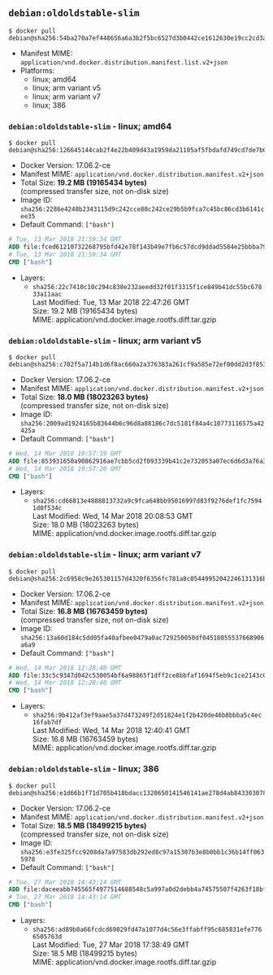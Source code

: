 ## `debian:oldoldstable-slim`

```console
$ docker pull debian@sha256:54ba270a7ef448656a6a3b2f5bc6527d3b0442ce1612630e19cc2cd3a4cd2994
```

-	Manifest MIME: `application/vnd.docker.distribution.manifest.list.v2+json`
-	Platforms:
	-	linux; amd64
	-	linux; arm variant v5
	-	linux; arm variant v7
	-	linux; 386

### `debian:oldoldstable-slim` - linux; amd64

```console
$ docker pull debian@sha256:126645144cab2f4e22b409d43a1959da21105af5fbdafd749cd7de7b0947de19
```

-	Docker Version: 17.06.2-ce
-	Manifest MIME: `application/vnd.docker.distribution.manifest.v2+json`
-	Total Size: **19.2 MB (19165434 bytes)**  
	(compressed transfer size, not on-disk size)
-	Image ID: `sha256:2286e4248b2343115d9c242cce80c242ce29b5b9fca7c45bc86cd3b6141cee35`
-	Default Command: `["bash"]`

```dockerfile
# Tue, 13 Mar 2018 21:59:34 GMT
ADD file:fced61210732268795bfd42e78f143b49e7fb6c57dcd9ddad5584e25bbba79d5 in / 
# Tue, 13 Mar 2018 21:59:34 GMT
CMD ["bash"]
```

-	Layers:
	-	`sha256:22c7410c10c294c838e232aeedd32f01f3315f1ce849b41dc55bc67833a11aac`  
		Last Modified: Tue, 13 Mar 2018 22:47:26 GMT  
		Size: 19.2 MB (19165434 bytes)  
		MIME: application/vnd.docker.image.rootfs.diff.tar.gzip

### `debian:oldoldstable-slim` - linux; arm variant v5

```console
$ docker pull debian@sha256:c702f5a714b1d6f8ac660a2a376383a261cf9a585e72ef00dd2d3f8534359530
```

-	Docker Version: 17.06.2-ce
-	Manifest MIME: `application/vnd.docker.distribution.manifest.v2+json`
-	Total Size: **18.0 MB (18023263 bytes)**  
	(compressed transfer size, not on-disk size)
-	Image ID: `sha256:2009ad1924165b83644b6c96d8a88186c7dc5181f84a4c10773116575a42425a`
-	Default Command: `["bash"]`

```dockerfile
# Wed, 14 Mar 2018 19:57:19 GMT
ADD file:853931650a90862916ae7cbb5cd2f093339b41c2e732053a07ec6d6d3a76a3ab in / 
# Wed, 14 Mar 2018 19:57:20 GMT
CMD ["bash"]
```

-	Layers:
	-	`sha256:cd66813e4888813732a9c9fca648bb95016997d83f9276def1fc75941d0f534c`  
		Last Modified: Wed, 14 Mar 2018 20:08:53 GMT  
		Size: 18.0 MB (18023263 bytes)  
		MIME: application/vnd.docker.image.rootfs.diff.tar.gzip

### `debian:oldoldstable-slim` - linux; arm variant v7

```console
$ docker pull debian@sha256:2c6958c9e265301157d4320f6356fc781a8c05449952042246131316b1da3439
```

-	Docker Version: 17.06.2-ce
-	Manifest MIME: `application/vnd.docker.distribution.manifest.v2+json`
-	Total Size: **16.8 MB (16763459 bytes)**  
	(compressed transfer size, not on-disk size)
-	Image ID: `sha256:13a60d184c5dd05fa40afbee0479a0ac729250050df04518055537668906a6a9`
-	Default Command: `["bash"]`

```dockerfile
# Wed, 14 Mar 2018 12:28:40 GMT
ADD file:33c5c9347d042c530054bf6a98865f1dff2ce8bbfaf1694f5eb9c1ce2143c0bb in / 
# Wed, 14 Mar 2018 12:28:40 GMT
CMD ["bash"]
```

-	Layers:
	-	`sha256:9b412af3ef9aae5a37d473249f2d51824e1f2b420de46b8bbba5c4ec16fab7df`  
		Last Modified: Wed, 14 Mar 2018 12:40:41 GMT  
		Size: 16.8 MB (16763459 bytes)  
		MIME: application/vnd.docker.image.rootfs.diff.tar.gzip

### `debian:oldoldstable-slim` - linux; 386

```console
$ docker pull debian@sha256:e1d66b1f71d705b418bdacc1320650141546141ae278d4ab843303078a69b2c4
```

-	Docker Version: 17.06.2-ce
-	Manifest MIME: `application/vnd.docker.distribution.manifest.v2+json`
-	Total Size: **18.5 MB (18499215 bytes)**  
	(compressed transfer size, not on-disk size)
-	Image ID: `sha256:e3fe325fcc9208da7a97583db292ed8c97a15307b3e8b0bb1c36b14ff0635978`
-	Default Command: `["bash"]`

```dockerfile
# Tue, 27 Mar 2018 14:43:14 GMT
ADD file:daceeabb745565f4977514688548c5a997a0d2debb4a74575507f4263f18bff3 in / 
# Tue, 27 Mar 2018 14:43:14 GMT
CMD ["bash"]
```

-	Layers:
	-	`sha256:ad89b0a66fcdcd69029fd47a1077d4c56e3ffabff95c685831efe7766505763d`  
		Last Modified: Tue, 27 Mar 2018 17:38:49 GMT  
		Size: 18.5 MB (18499215 bytes)  
		MIME: application/vnd.docker.image.rootfs.diff.tar.gzip
